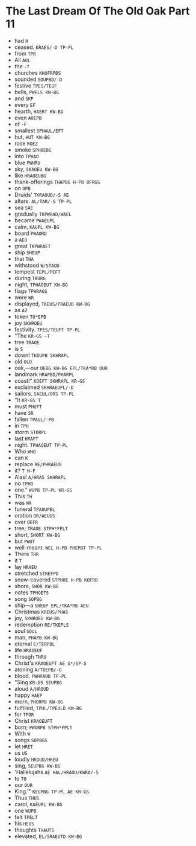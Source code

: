 # The Last Dream Of The Old Oak Part 11

* had `H`
* ceased. `KRAES/-D TP-PL`
* from `TPR`
* All `AUL`
* the `-T`
* churches `KHUFRPBS`
* sounded `SOUPBD/-D`
* festive `TPES/TEUF`
* bells, `PWELS KW-BG`
* and `SKP`
* every `EF`
* hearth, `HAERT KW-BG`
* even `AOEPB`
* of `-F`
* smallest `SPHAUL/EFT`
* hut, `HUT KW-BG`
* rose `ROEZ`
* smoke `SPHOEBG`
* into `TPHAO`
* blue `PWHRU`
* sky, `SKAOEU KW-BG`
* like `HRAOEUBG`
* thank-offerings `THAPBG H-PB OFRGS`
* on `OPB`
* Druids' `TKRAOUD/-S AE`
* altars. `AL/TAR/-S TP-PL`
* sea `SAE`
* gradually `TKPWRAD/WAEL`
* became `PWAEUPL`
* calm, `KAUPL KW-BG`
* board `PWAORD`
* a `AEU`
* great `TKPWRAET`
* ship `SHEUP`
* that `THA`
* withstood `W/STAOD`
* tempest `TEPL/PEFT`
* during `TKURG`
* night, `TPHAOEUT KW-BG`
* flags `TPHRAGS`
* were `WR`
* displayed, `TKEUS/PRAEUD KW-BG`
* as `AZ`
* token `TO*EPB`
* joy `SKWROEU`
* festivity. `TPES/TEUFT TP-PL`
* "The `KR-GS -T`
* tree `TRAOE`
* is `S`
* down! `TKOUPB SKHRAPL`
* old `OLD`
* oak,—our `OEBG KW-BG EPL/TKA*RB OUR`
* landmark `HRAPBD/PHARPL`
* coast!" `KOEFT SKHRAPL KR-GS`
* exclaimed `SKHRAEUPL/-D`
* sailors. `SAEUL/ORS TP-PL`
* "It `KR-GS T`
* must `PHUFT`
* have `SR`
* fallen `TPAUL/-PB`
* in `TPH`
* storm `STORPL`
* last `HRAFT`
* night. `TPHAOEUT TP-PL`
* Who `WHO`
* can `K`
* replace `RE/PHRAEUS`
* it? `T H-F`
* Alas! `A/HRAS SKHRAPL`
* no `TPHO`
* one." `WUPB TP-PL KR-GS`
* This `TH`
* was `WA`
* funeral `TPAOUPBL`
* oration `OR/AEUGS`
* over `OEFR`
* tree; `TRAOE STPH*FPLT`
* short, `SHORT KW-BG`
* but `PWUT`
* well-meant. `WEL H-PB PHEPBT TP-PL`
* There `THR`
* it `T`
* lay `HRAEU`
* stretched `STREFPD`
* snow-covered `STPHOE H-PB KOFRD`
* shore, `SHOR KW-BG`
* notes `TPHOETS`
* song `SOPBG`
* ship—a `SHEUP EPL/TKA*RB AEU`
* Christmas `KREUS/PHAS`
* joy, `SKWROEU KW-BG`
* redemption `RE/TKEPLS`
* soul `SOUL`
* man, `PHAPB KW-BG`
* eternal `E/TERPBL`
* life `HRAOEUF`
* through `THRU`
* Christ's `KRAOEUFT AE S*/SP-S`
* atoning `A/TOEPB/-G`
* blood. `PWHRAOD TP-PL`
* "Sing `KR-GS SEUPBG`
* aloud `A/HROUD`
* happy `HAEP`
* morn, `PHORPB KW-BG`
* fulfilled, `TPUL/TPEULD KW-BG`
* for `TPOR`
* Christ `KRAOEUFT`
* born; `PWORPB STPH*FPLT`
* With `W`
* songs `SOPBGS`
* let `HRET`
* us `US`
* loudly `HROUD/HREU`
* sing, `SEUPBG KW-BG`
* 'Hallelujahs `AE HAL/HRAOU/KWRA/-S`
* to `TO`
* our `OUR`
* King.'" `KEUPBG TP-PL AE KR-GS`
* Thus `THUS`
* carol, `KAEURL KW-BG`
* one `WUPB`
* felt `TPELT`
* his `HEUS`
* thoughts `THAUTS`
* elevated, `EL/SRAEUTD KW-BG`
